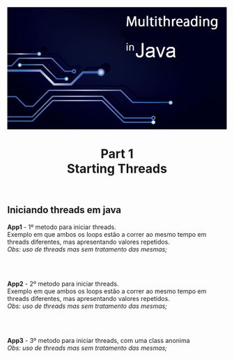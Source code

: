<img src="../READMEs_sorces/Multithreading-Java.png" alt="Sistemas Distribuidos - Rafael Alves" align="center" />

<h1 align="center">Part 1 <br>Starting Threads</h1>
<br>
<h2>Iniciando threads em java</h2>

<p><strong>App1</strong> - 1º metodo para iniciar threads.<br>
                           Exemplo em que ambos os loops estão a correr ao mesmo tempo em threads diferentes, mas apresentando valores repetidos.<br>
                           <em>Obs: uso de threads mas sem tratamento das mesmas;</p></em>
<br>
<br>
<p><strong>App2</strong> - 2º metodo para iniciar threads.<br>
                           Exemplo em que ambos os loops estão a correr ao mesmo tempo em threads diferentes, mas apresentando valores repetidos.<br>
                           <em>Obs: uso de threads mas sem tratamento das mesmas;</p></em>
<br>
<br>
<p><strong>App3</strong> - 3º metodo para iniciar threads, com uma class anonima<br>
                           <em>Obs: uso de threads mas sem tratamento das mesmas;</p></em>
       


